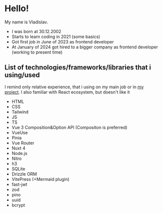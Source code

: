 # Hello!

My name is Vladislav. 
- I was born at 30.12.2002
- Starts to learn coding in 2021 (some basics)
- Got first job in June of 2023 as frontend developer
- At January of 2024 got hired to a bigger company as frontend developer (working to present time)

## List of technologies/frameworks/libraries that i using/used

I remind only relative experience, that i using on my main job or in [my project](https://github.com/hahavenn/better). I also familiar with React ecosystem, but doesn't like it

- HTML
- CSS
- Tailwind
- JS
- TS
- Vue 3 Composition&Option API (Compositon is preferred)
- VueUse
- Pinia
- Vue Router
- Nuxt 4
- Node.js
- Nitro
- h3
- SQLite
- Drizzle ORM
- VitePress (+Mermaid plugin)
- fast-jwt
- zod
- pino
- uuid
- bcrypt
